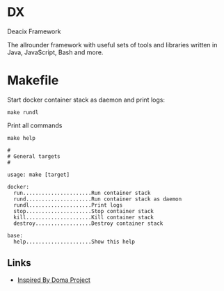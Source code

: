# DX
Deacix Framework

The allrounder framework with useful sets of tools and libraries written in Java, JavaScript, Bash and more. 

# Makefile 

Start docker container stack as daemon and print logs:

	make rundl

Print all commands

	make help
	
	#
    # General targets
    #
    
    usage: make [target]
    
    docker:
      run......................Run container stack
      rund.....................Run container stack as daemon
      rundl....................Print logs
      stop.....................Stop container stack
      kill.....................Kill container stack
      destroy..................Destroy container stack
    
    base:
      help.....................Show this help

Links
-----
    
- [Inspired By Doma Project](https://github.com/schmunk42/doma)
